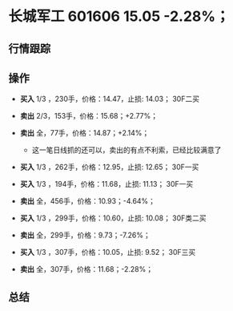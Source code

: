 # 长城军工 601606 15.05 -2.28%；

## 行情跟踪
  
## 操作
  - **买入** 1/3 ，230手，价格：14.47，止损: 14.03； 30F二买
  - **卖出** 2/3，153手，价格：15.68；+2.77%；
  - **卖出** 全，77手，价格：14.87；+2.14%；
    - 这一笔日线抓的还可以，卖出的有点不利索，已经比较满意了

  - **买入** 1/3 ，262手，价格：12.95，止损: 12.65； 30F一买
  - **买入** 1/3 ，194手，价格：11.68，止损: 11.13； 30F一买
  - **卖出** 全，456手，价格：10.93；-4.64%；

  - **买入** 1/3 ，299手，价格：10.60，止损: 10.08； 30F类二买
  - **卖出** 全，299手，价格：9.73；-7.26%；

  - **买入** 1/3 ，307手，价格：10.05，止损: 9.52； 30F三买
  - **卖出** 全，307手，价格：11.68；-2.28%；

## 总结
  